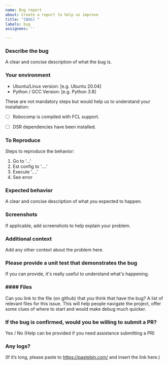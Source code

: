 ```yaml
---
name: Bug report
about: Create a report to help us improve
title: "[BUG] "
labels: bug
assignees: ''

---
```


### Describe the bug
A clear and concise description of what the bug is.

### Your environment
 - Ubuntu/Linux version: [e.g. Ubuntu 20.04]
 - Python / GCC Version: [e.g. Python 3.8]
   
These are not mandatory steps but would help us to understand your installation: 
<!-- Remove this hint: these checkboxes can be checked like this: [x]. -->
 
 - [ ] Robocomp is compiled with FCL support.
 - [ ] DSR dependencies have been installed.  


### To Reproduce
Steps to reproduce the behavior:
1. Go to '...'
2. Est config to '....'
3. Execute '....'
4. See error

### Expected behavior
A clear and concise description of what you expected to happen.

### Screenshots
If applicable, add screenshots to help explain your problem.

### Additional context
Add any other context about the problem here.

### Please provide a unit test that demonstrates the bug
If you can provide, it's really useful to understand what's happening.

### #### Files
Can you link to the file (on github) that you think that have the bug?
A list of relevant files for this issue. This will help people navigate the project, offer some clues of where to start and would make debug much quicker.

### If the bug is confirmed, would you be willing to submit a PR?
Yes / No (Help can be provided if you need assistance submitting a PR)

### Any logs?
(If it’s long, please paste to https://pastebin.com/ and insert the link here.)
